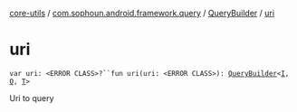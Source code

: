 [core-utils](../../index.md) / [com.sophoun.android.framework.query](../index.md) / [QueryBuilder](index.md) / [uri](./uri.md)

# uri

`var uri: <ERROR CLASS>?``fun uri(uri: <ERROR CLASS>): `[`QueryBuilder`](index.md)`<`[`I`](index.md#I)`, `[`O`](index.md#O)`, `[`T`](index.md#T)`>`

Uri to query

